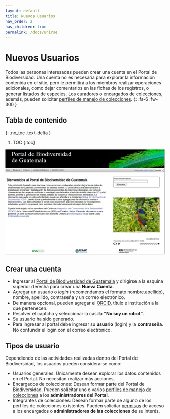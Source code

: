 ```yaml
---
layout: default
title: Nuevos Usuarios
nav_order: 2
has_children: true
permalink: /docs/unirse
---
```


# Nuevos Usuarios

Todos las personas interesadas pueden crear una cuenta en el Portal de Biodiversidad. Una cuenta no es necesaria para explorar la información contenida en el sitio, pero le permitirá a los miembros realizar operaciones adicionales, como dejar comentarios en las fichas de los registros, o generar listados de especies. Los curadores o encargados de colecciones, además, pueden solicitar [perfiles de manejo de colecciones](https://guatemalaportal.github.io/docs/colecciones).
{: .fs-6 .fw-300 }

## Tabla de contenido
{: .no_toc .text-delta }

1. TOC
{:toc}

<img src="https://github.com/GuatemalaPortal/guatemalaportal.github.io/blob/main/static/portal/Portal.jpg?raw=true" alt="Portal" >

## Crear una cuenta

- Ingresar al [Portal de Biodiversidad de Guatemala](https://biodiversidad.gt) y dirigirse a la esquina superior derecha para crear una **Nueva Cuenta**.
- Agregar un usuario o _login_ (recomendamos el formato nombre.apellido), nombre, apellido, contraseña y un correo electrónico.
- De manera opcional, pueden agregar el [ORCID](https://orcid.org), título e institución a la que pertenecen.
- Resolver el captcha y seleccionar la casilla **"No soy un robot"**.
- Su usuario ha sido generado.
- Para ingresar al portal debe ingresar su **usuario** (login) y la **contraseña**. No confundir el login con el correo electrónico.

<div class="code-example" markdown="1">

## Tipos de usuario

Dependiendo de las actividades realizadas dentro del Portal de Biodiversidad, los usuarios pueden considerarse como:

- Usuarios generales: Únicamente desean explorar los datos contenidos en el Portal. No necesitan realizar más acciones.
- Encargados de colecciones: Desean formar parte del Portal de Biodiversidad. Pueden solicitar uno o varios [perfiles de manejo de colecciones](https://guatemalaportal.github.io/docs/colecciones) a los **administradores del Portal**.
- Integrantes de colecciones: Desean formar parte de alguno de los perfiles de colecciones existentes. Pueden solicitar [permisos](https://guatemalaportal.github.io/docs/colecciones/permisos) de acceso a los encargados o **administradores de las colecciones** de su interés.

</div>
